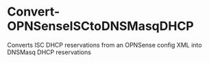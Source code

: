 # Convert-OPNSenseISCtoDNSMasqDHCP
Converts ISC DHCP reservations from an OPNSense config XML into DNSMasq DHCP reservations
